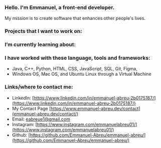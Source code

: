 ### Hello. I'm Emmanuel, a front-end developer.
My mission is to create software that enhances other people's lives.

### Projects that I want to work on:

### I’m currently learning about:

### I have worked with these language, tools and frameworks:
- Java, C++, Python, HTML, CSS, JavaScript, SQL, Git, Figma, 
- Windows OS, Mac OS, and Ubuntu Linux through a Virtual Machine

### Links/where to contact me:
* LinkedIn: [https://www.linkedin.com/in/emmanuel-abreu-2b0175187/](https://www.linkedin.com/in/emmanuel-abreu-2b0175187/)
* My Contact Page [https://www.emmanuel-abreu.dev/contact](emmanuel-abreu.dev/contact/)
* Email: eabreue1@gmail.com
* Instagram: [https://www.instagram.com/emmanuelabreu01/](https://www.instagram.com/emmanuelabreu01/)
* Github: [https://github.com/Emmanuel-Abreu/emmanuel-abreu/](https://github.com/Emmanuel-Abreu/emmanuel-abreu/)

<!--
**Emmanuel-Abreu/emmanuel-abreu** is a ✨ _special_ ✨ repository because its `README.md` (this file) appears on your GitHub profile.

Here are some ideas to get you started:

- 🔭 I’m currently working on ...
  - Web scraper / crawler that displays analytics/ stats
  - 

- 🌱 I’m currently learning ...
- 👯 I’m looking to collaborate on ...
- 🤔 I’m looking for help with ...
- 💬 Ask me about ...
- 📫 How to reach me: ...
- 😄 Pronouns: ...
- ⚡ Fun fact: ...
-->
